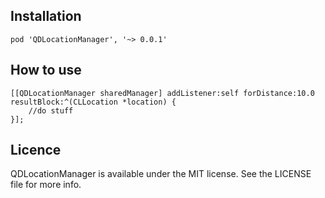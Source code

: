 <h2>Installation</h2>

    pod 'QDLocationManager', '~> 0.0.1'
    
    
<h2>How to use</h2>

    [[QDLocationManager sharedManager] addListener:self forDistance:10.0 resultBlock:^(CLLocation *location) {
        //do stuff
    }];

<h2>Licence</h2>

QDLocationManager is available under the MIT license. See the LICENSE file for more info.

